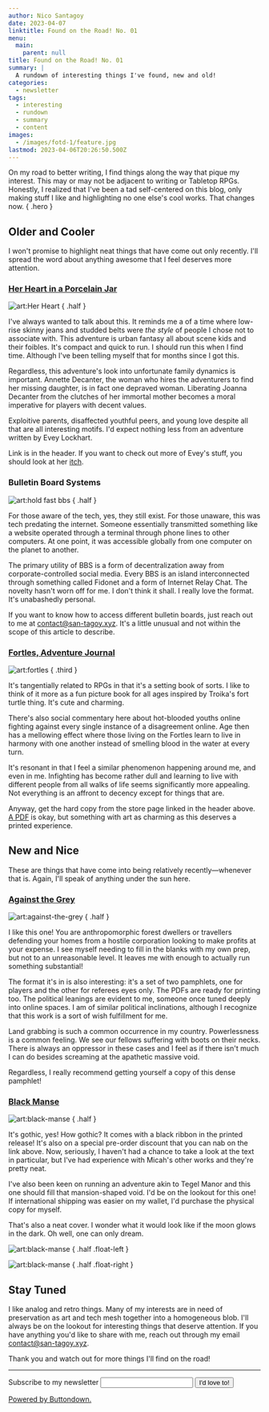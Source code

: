```yaml
---
author: Nico Santagoy
date: 2023-04-07
linktitle: Found on the Road! No. 01
menu:
  main:
    parent: null
title: Found on the Road! No. 01
summary: |
  A rundown of interesting things I've found, new and old!
categories:
  - newsletter
tags:
  - interesting
  - rundown
  - summary
  - content
images:
  - /images/fotd-1/feature.jpg
lastmod: 2023-04-06T20:26:50.500Z
---
```


On my road to better writing, I find things along the way that pique my interest. This may or may not be adjacent to writing or Tabletop RPGs. Honestly, I realized that I've been a tad self-centered on this blog, only making stuff I like and highlighting no one else's cool works. That changes now.
{ .hero }

## Older and Cooler

I won't promise to highlight neat things that have come out only recently. I'll spread the word about anything awesome that I feel deserves more attention.

### [Her Heart in a Porcelain Jar](https://spookyjaguar.itch.io/her-heart-in-a-porcelain-jar)

![art:Her Heart](/images/fotd-1/her-heart.png)
{ .half }

I've always wanted to talk about this. It reminds me a of a time where low-rise skinny jeans and studded belts were _the style_ of people I chose not to associate with. This adventure is urban fantasy all about scene kids and their foibles. It's compact and quick to run. I should run this when I find time. Although I've been telling myself that for months since I got this.

Regardless, this adventure's look into unfortunate family dynamics is important. Annette Decanter, the woman who hires the adventurers to find her missing daughter, is in fact one depraved woman. Liberating Joanna Decanter from the clutches of her immortal mother becomes a moral imperative for players with decent values.

Exploitive parents, disaffected youthful peers, and young love despite all that are all interesting motifs. I'd expect nothing less from an adventure written by Evey Lockhart.

Link is in the header. If you want to check out more of Evey's stuff, you should look at her [itch](https://violentmedia.itch.io/).

### Bulletin Board Systems

![art:hold fast bbs](/images/fotd-1/bbs_01.png "nitron's hold fast bbs main menu with ansi art typography")
{ .half }

For those aware of the tech, yes, they still exist. For those unaware, this was tech predating the internet. Someone essentially transmitted something like a website operated through a terminal through phone lines to other computers. At one point, it was accessible globally from one computer on the planet to another.

The primary utility of BBS is a form of decentralization away from corporate-controlled social media. Every BBS is an island interconnected through something called Fidonet and a form of Internet Relay Chat. The novelty hasn't worn off for me. I don't think it shall. I really love the format. It's unabashedly personal.

If you want to know how to access different bulletin boards, just reach out to me at contact@san-tagoy.xyz. It's a little unusual and not within the scope of this article to describe.

### [Fortles, Adventure Journal](https://nerves.store/products/fortles-adventure-journal)

![art:fortles](/images/fotd-1/fortles.webp)
{ .third }

It's tangentially related to RPGs in that it's a setting book of sorts. I like to think of it more as a fun picture book for all ages inspired by Troika's fort turtle thing. It's cute and charming.

There's also social commentary here about hot-blooded youths online fighting against every single instance of a disagreement online. Age then has a mellowing effect where those living on the Fortles learn to live in harmony with one another instead of smelling blood in the water at every turn.

It's resonant in that I feel a similar phenomenon happening around me, and even in me. Infighting has become rather dull and learning to live with different people from all walks of life seems significantly more appealing. Not everything is an affront to decency except for things that are.

Anyway, get the hard copy from the store page linked in the header above. [A PDF](https://better-legends.itch.io/fortles) is okay, but something with art as charming as this deserves a printed experience.

## New and Nice

These are things that have come into being relatively recently—whenever that is. Again, I'll speak of anything under the sun here.

### [Against the Grey](https://secret-table.itch.io/against-the-grey)

![art:against-the-grey](/images/fotd-1/against-the-grey.jpg)
{ .half }

I like this one! You are anthropomorphic forest dwellers or travellers defending your homes from a hostile corporation looking to make profits at your expense. I see myself needing to fill in the blanks with my own prep, but not to an unreasonable level. It leaves me with enough to actually run something substantial!

The format it's in is also interesting: it's a set of two pamphlets, one for players and the other for referees eyes only. The PDFs are ready for printing too. The political leanings are evident to me, someone once tuned deeply into online spaces. I am of similar political inclinations, although I recognize that this work is a sort of wish fulfillment for me.

Land grabbing is such a common occurrence in my country. Powerlessness is a common feeling. We see our fellows suffering with boots on their necks. There is always an oppressor in these cases and I feel as if there isn't much I can do besides screaming at the apathetic massive void.

Regardless, I really recommend getting yourself a copy of this dense pamphlet!

### [Black Manse](https://spearwitch.com/products/pre-order-black-manse)

![art:black-manse](/images/fotd-1/black-manse.webp)
{ .half }

It's gothic, yes! How gothic? It comes with a black ribbon in the printed release! It's also on a special pre-order discount that you can nab on the link above. Now, seriously, I haven't had a chance to take a look at the text in particular, but I've had experience with Micah's other works and they're pretty neat.

I've also been keen on running an adventure akin to Tegel Manor and this one should fill that mansion-shaped void. I'd be on the lookout for this one! If international shipping was easier on my wallet, I'd purchase the physical copy for myself.

That's also a neat cover. I wonder what it would look like if the moon glows in the dark. Oh well, one can only dream.

![art:black-manse](/images/fotd-1/black-manse-back.png "front cover")
{ .half .float-left }

![art:black-manse](/images/fotd-1/black-manse-front.png "back cover")
{ .half .float-right }

## Stay Tuned

I like analog and retro things. Many of my interests are in need of preservation as art and tech mesh together into a homogeneous blob. I'll always be on the lookout for interesting things that deserve attention. If you have anything you'd like to share with me, reach out through my email contact@san-tagoy.xyz.

Thank you and watch out for more things I'll find on the road!

---

<form
  action="https://buttondown.email/api/emails/embed-subscribe/san_tagoy"
  method="post"
  target="popupwindow"
  onsubmit="window.open('https://buttondown.email/san_tagoy', 'popupwindow')"
  class="embeddable-buttondown-form"
>
  <label for="bd-email">Subscribe to my newsletter</label>
  <input type="email" name="email" id="bd-email" />
  <input type="submit" value="I'd love to!" />
  <p>
    <a href="https://buttondown.email" target="_blank">Powered by Buttondown.</a>
  </p>
</form>
